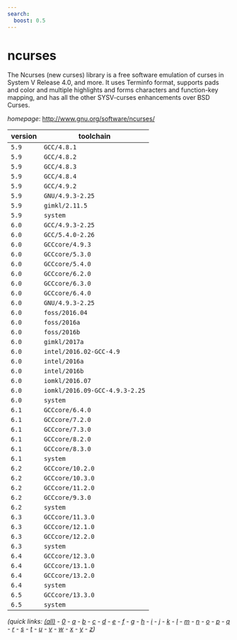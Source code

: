 ```yaml
---
search:
  boost: 0.5
---
```

# ncurses

The Ncurses (new curses) library is a free software emulation of curses in System V Release 4.0, and more. It uses Terminfo format, supports pads and color and multiple highlights and forms characters and function-key mapping, and has all the other SYSV-curses enhancements over BSD Curses.

*homepage*: <http://www.gnu.org/software/ncurses/>

version | toolchain
--------|----------
``5.9`` | ``GCC/4.8.1``
``5.9`` | ``GCC/4.8.2``
``5.9`` | ``GCC/4.8.3``
``5.9`` | ``GCC/4.8.4``
``5.9`` | ``GCC/4.9.2``
``5.9`` | ``GNU/4.9.3-2.25``
``5.9`` | ``gimkl/2.11.5``
``5.9`` | ``system``
``6.0`` | ``GCC/4.9.3-2.25``
``6.0`` | ``GCC/5.4.0-2.26``
``6.0`` | ``GCCcore/4.9.3``
``6.0`` | ``GCCcore/5.3.0``
``6.0`` | ``GCCcore/5.4.0``
``6.0`` | ``GCCcore/6.2.0``
``6.0`` | ``GCCcore/6.3.0``
``6.0`` | ``GCCcore/6.4.0``
``6.0`` | ``GNU/4.9.3-2.25``
``6.0`` | ``foss/2016.04``
``6.0`` | ``foss/2016a``
``6.0`` | ``foss/2016b``
``6.0`` | ``gimkl/2017a``
``6.0`` | ``intel/2016.02-GCC-4.9``
``6.0`` | ``intel/2016a``
``6.0`` | ``intel/2016b``
``6.0`` | ``iomkl/2016.07``
``6.0`` | ``iomkl/2016.09-GCC-4.9.3-2.25``
``6.0`` | ``system``
``6.1`` | ``GCCcore/6.4.0``
``6.1`` | ``GCCcore/7.2.0``
``6.1`` | ``GCCcore/7.3.0``
``6.1`` | ``GCCcore/8.2.0``
``6.1`` | ``GCCcore/8.3.0``
``6.1`` | ``system``
``6.2`` | ``GCCcore/10.2.0``
``6.2`` | ``GCCcore/10.3.0``
``6.2`` | ``GCCcore/11.2.0``
``6.2`` | ``GCCcore/9.3.0``
``6.2`` | ``system``
``6.3`` | ``GCCcore/11.3.0``
``6.3`` | ``GCCcore/12.1.0``
``6.3`` | ``GCCcore/12.2.0``
``6.3`` | ``system``
``6.4`` | ``GCCcore/12.3.0``
``6.4`` | ``GCCcore/13.1.0``
``6.4`` | ``GCCcore/13.2.0``
``6.4`` | ``system``
``6.5`` | ``GCCcore/13.3.0``
``6.5`` | ``system``


*(quick links: [(all)](../index.md) - [0](../0/index.md) - [a](../a/index.md) - [b](../b/index.md) - [c](../c/index.md) - [d](../d/index.md) - [e](../e/index.md) - [f](../f/index.md) - [g](../g/index.md) - [h](../h/index.md) - [i](../i/index.md) - [j](../j/index.md) - [k](../k/index.md) - [l](../l/index.md) - [m](../m/index.md) - [n](../n/index.md) - [o](../o/index.md) - [p](../p/index.md) - [q](../q/index.md) - [r](../r/index.md) - [s](../s/index.md) - [t](../t/index.md) - [u](../u/index.md) - [v](../v/index.md) - [w](../w/index.md) - [x](../x/index.md) - [y](../y/index.md) - [z](../z/index.md))*

